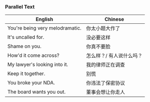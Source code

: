 ### Parallel Text

| English | Chinese |
| --- | --- |
| You're being very melodramatic. | 你太小题大作了 |
| It's uncalled for. | 没必要这样 |
| Shame on you. | 你真不要脸 |
| How'd it come across? | 怎么样？/ 有人说什么吗？ |
| My lawyer's looking into it. | 我的律师正在调查 |
| Keep it together. | 别慌 |
| You broke your NDA. | 你违法了保密协议 |
| The board wants you out. | 董事会想让你走人 |


